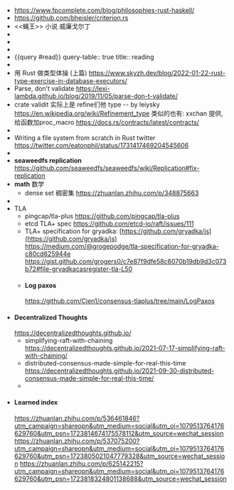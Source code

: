 - https://www.fpcomplete.com/blog/philosophies-rust-haskell/
- https://github.com/bheisler/criterion.rs
- <<蝇王>> 小说 威廉戈尔丁
-
-
-
- {{query #read}}
  query-table:: true
  title:: reading
-
- 用 Rust 做类型体操 (上篇)
  https://www.skyzh.dev/blog/2022-01-22-rust-type-exercise-in-database-executors/
- Parse, don’t validate
  https://lexi-lambda.github.io/blog/2019/11/05/parse-don-t-validate/
- crate validit 实际上是 refine们他 type -- by leiysky
  https://en.wikipedia.org/wiki/Refinement_type
  类似的也有: xxchan 提供, 给函数加proc_macro
  https://docs.rs/contracts/latest/contracts/
-
- Writing a file system from scratch in Rust
  twitter https://twitter.com/eatonphil/status/1731417469204545606
-
- **seaweedfs replication**
  https://github.com/seaweedfs/seaweedfs/wiki/Replication#fix-replication
- **math** 数学
	- dense set 稠密集
	  https://zhuanlan.zhihu.com/p/348875663
-
- TLA
	- pingcap/tla-plus
	  https://github.com/pingcap/tla-plus
	- etcd TLA+ spec
	  https://github.com/etcd-io/raft/issues/111
	- TLA+ specification for gryadka: [https://github.com/gryadka/js](https://github.com/gryadka/js)
	  https://medium.com/@grogepodge/tla-specification-for-gryadka-c80cd625944e
	  https://gist.github.com/grogers0/c7e87f9dfe58c6070b19db9d3c073b72#file-gryadkacasregister-tla-L50
	- #### Log paxos
	  https://github.com/Cjen1/consensus-tlaplus/tree/main/LogPaxos
- #### Decentralized Thoughts
  https://decentralizedthoughts.github.io/
	- simplifying-raft-with-chaining
	  https://decentralizedthoughts.github.io/2021-07-17-simplifying-raft-with-chaining/
	- distributed-consensus-made-simple-for-real-this-time
	  https://decentralizedthoughts.github.io/2021-09-30-distributed-consensus-made-simple-for-real-this-time/
	-
- #### Learned index
  https://zhuanlan.zhihu.com/p/536461846?utm_campaign=shareopn&utm_medium=social&utm_oi=1079513764176629760&utm_psn=1723814674175578112&utm_source=wechat_session
  https://zhuanlan.zhihu.com/p/537075200?utm_campaign=shareopn&utm_medium=social&utm_oi=1079513764176629760&utm_psn=1723805021047779328&utm_source=wechat_session
  https://zhuanlan.zhihu.com/p/625142215?utm_campaign=shareopn&utm_medium=social&utm_oi=1079513764176629760&utm_psn=1723818324801138688&utm_source=wechat_session